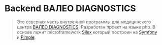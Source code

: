 # Backend ВАЛЕО DIAGNOSTICS

>Это северная часть внутренней программы для медицинского центра [ВАЛЕО DIAGNOSTICS](http://vd.dp.ua/ "УЗИ, анализы и консультации врачей в Днепропетровске").
Разработан проект на языке php. В основе лежит microframework [Silex](http://silex.sensiolabs.org/ "Silex - The PHP micro-framework based on the Symfony Components") который построин на [Symfony](https://symfony.com/ "Symfony, High Performance PHP Framework for Web Development") и [Pimple](http://pimple.sensiolabs.org/ "Pimple - A simple PHP Dependency Injection Container"). 
